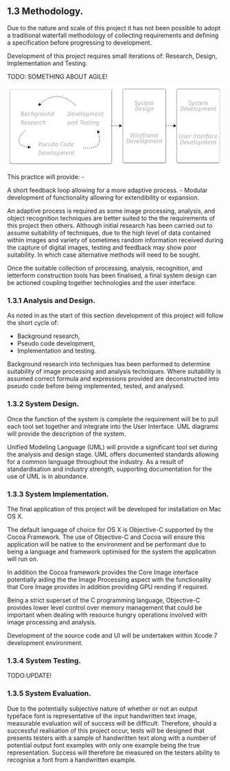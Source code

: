 
## 1.3 Methodology.

Due to the nature and scale of this project it has not been possible to adopt a traditional waterfall methodology of collecting requirements and defining a specification before progressing to development.

Development of this project requires small iterations of: Research, Design, Implementation and Testing.


TODO: SOMETHING ABOUT AGILE!


![Figure 1.3 Design Methodology and Implementation Strategy ](../-img/1.3.design-method-implmentation-strategy.png)

This practice will provide: -

A short feedback loop allowing for a more adaptive process. - Modular development of functionality allowing for extendibility or expansion.

An adaptive process is required as some image processing, analysis, and object recognition techniques are better suited to the the requirements of this project then others. Although initial research has been carried out to assume suitability of techniques, due to the high level of data contained within images and variety of sometimes random information received during the capture of digital images, testing and feedback may show poor suitability. In which case alternative methods will need to be sought.

Once the suitable collection of processing, analysis, recognition, and letterform construction tools has been finalised, a final system design can be actioned coupling together technologies and the user interface.

### 1.3.1 Analysis and Design.

As noted in as the start of this section development of this project will follow the short cycle of:
- Background research,
- Pseudo code development,
- Implementation and testing.

Background research into techniques has been performed to determine suitability of image processing and analysis techniques. Where suitability is assumed correct formula and expressions provided are deconstructed into pseudo code before being implemented, tested, and analysed.


### 1.3.2 System Design.

Once the function of the system is complete the requirement will be to pull each tool set together and integrate into the User Interface. UML diagrams will provide the description of the system.

Unified Modeling Language (UML) will provide a significant tool set during the analysis and design stage. UML offers documented standards allowing for a common language throughout the industry. As a result of standardisation and industry strength, supporting documentation for the use of UML is in abundance.

### 1.3.3 System Implementation.

The final application of this project will be developed for installation on Mac OS X.

The default language of choice for OS X is Objective-C supported by the Cocoa Framework. The use of Objective-C and Cocoa will ensure this application will be native to the environment and be performant due to being a language and framework optimised for the system the application will run on.

In addition the Cocoa framework provides the Core Image interface potentially aiding the the Image Processing aspect with the functionality that Core Image provides in addition providing GPU rending if required.

Being a strict superset of the C programming language, Objective-C provides lower level control over memory management that could be important when dealing with resource hungry operations involved with image processing and analysis.

Development of the source code and UI will be undertaken within Xcode 7 development environment.

### 1.3.4 System Testing.

TODO:UPDATE!

### 1.3.5 System Evaluation.

Due to the potentially subjective nature of whether or not an output typeface font is representative of the input handwritten text image, measurable evaluation will of success will be difficult. Therefore, should a successful realisation of this project occur, tests will be designed that presents testers with a sample of handwritten text along with a number of potential output font examples with only one example being the true representation. Success will therefore be measured on the testers ability to recognise a font from a handwritten example.


